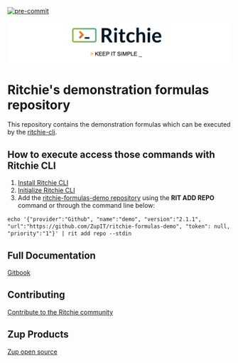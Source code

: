 <!-- markdownlint-disable MD041 MD033 MD013 -->
[![pre-commit](https://img.shields.io/badge/pre--commit-enabled-brightgreen?logo=pre-commit&logoColor=white)](https://github.com/pre-commit/pre-commit)

<img class="special-img-class" src="/docs/img/ritchie-banner.png" />

# Ritchie's demonstration formulas repository

This repository contains the demonstration formulas which can be executed by the [ritchie-cli](https://github.com/ZupIT/ritchie-cli).

## How to execute access those commands with Ritchie CLI

1. [Install Ritchie CLI](https://docs.ritchiecli.io/getting-started/installation)
2. [Initialize Ritchie CLI](https://docs.ritchiecli.io/getting-started/initialization)
3. Add the [ritchie-formulas-demo repository](https://github.com/ZupIT/ritchie-formulas-demo) using the **RIT ADD REPO** command or through the command line below:

```bach
echo '{"provider":"Github", "name":"demo", "version":"2.1.1", "url":"https://github.com/ZupIT/ritchie-formulas-demo", "token": null, "priority":"1"}' | rit add repo --stdin
```

## Full Documentation

[Gitbook](https://docs.ritchiecli.io)

## Contributing

[Contribute to the Ritchie community](https://github.com/ZupIT/ritchie-cli/blob/master/CONTRIBUTING.md)

## Zup Products

[Zup open source](https://opensource.zup.com.br)
